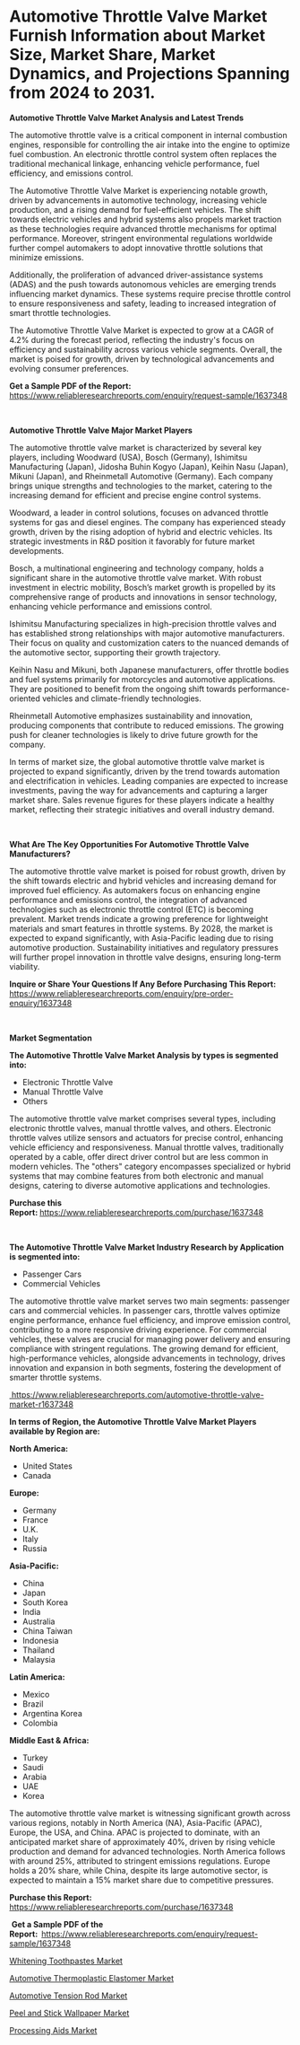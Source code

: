 <p><h1>Automotive Throttle Valve Market Furnish Information about Market Size, Market Share, Market Dynamics, and Projections Spanning from 2024 to 2031.</h1></p><p><strong>Automotive Throttle Valve Market Analysis and Latest Trends</strong></p>
<p><p>The automotive throttle valve is a critical component in internal combustion engines, responsible for controlling the air intake into the engine to optimize fuel combustion. An electronic throttle control system often replaces the traditional mechanical linkage, enhancing vehicle performance, fuel efficiency, and emissions control.</p><p>The Automotive Throttle Valve Market is experiencing notable growth, driven by advancements in automotive technology, increasing vehicle production, and a rising demand for fuel-efficient vehicles. The shift towards electric vehicles and hybrid systems also propels market traction as these technologies require advanced throttle mechanisms for optimal performance. Moreover, stringent environmental regulations worldwide further compel automakers to adopt innovative throttle solutions that minimize emissions.</p><p>Additionally, the proliferation of advanced driver-assistance systems (ADAS) and the push towards autonomous vehicles are emerging trends influencing market dynamics. These systems require precise throttle control to ensure responsiveness and safety, leading to increased integration of smart throttle technologies.</p><p>The Automotive Throttle Valve Market is expected to grow at a CAGR of 4.2% during the forecast period, reflecting the industry's focus on efficiency and sustainability across various vehicle segments. Overall, the market is poised for growth, driven by technological advancements and evolving consumer preferences.</p></p>
<p><strong>Get a Sample PDF of the Report:&nbsp;</strong> <a href="https://www.reliableresearchreports.com/enquiry/request-sample/1637348">https://www.reliableresearchreports.com/enquiry/request-sample/1637348</a></p>
<p>&nbsp;</p>
<p><strong>Automotive Throttle Valve Major Market Players</strong></p>
<p><p>The automotive throttle valve market is characterized by several key players, including Woodward (USA), Bosch (Germany), Ishimitsu Manufacturing (Japan), Jidosha Buhin Kogyo (Japan), Keihin Nasu (Japan), Mikuni (Japan), and Rheinmetall Automotive (Germany). Each company brings unique strengths and technologies to the market, catering to the increasing demand for efficient and precise engine control systems.</p><p>Woodward, a leader in control solutions, focuses on advanced throttle systems for gas and diesel engines. The company has experienced steady growth, driven by the rising adoption of hybrid and electric vehicles. Its strategic investments in R&D position it favorably for future market developments.</p><p>Bosch, a multinational engineering and technology company, holds a significant share in the automotive throttle valve market. With robust investment in electric mobility, Bosch’s market growth is propelled by its comprehensive range of products and innovations in sensor technology, enhancing vehicle performance and emissions control.</p><p>Ishimitsu Manufacturing specializes in high-precision throttle valves and has established strong relationships with major automotive manufacturers. Their focus on quality and customization caters to the nuanced demands of the automotive sector, supporting their growth trajectory.</p><p>Keihin Nasu and Mikuni, both Japanese manufacturers, offer throttle bodies and fuel systems primarily for motorcycles and automotive applications. They are positioned to benefit from the ongoing shift towards performance-oriented vehicles and climate-friendly technologies.</p><p>Rheinmetall Automotive emphasizes sustainability and innovation, producing components that contribute to reduced emissions. The growing push for cleaner technologies is likely to drive future growth for the company.</p><p>In terms of market size, the global automotive throttle valve market is projected to expand significantly, driven by the trend towards automation and electrification in vehicles. Leading companies are expected to increase investments, paving the way for advancements and capturing a larger market share. Sales revenue figures for these players indicate a healthy market, reflecting their strategic initiatives and overall industry demand.</p></p>
<p>&nbsp;</p>
<p><strong>What Are The Key Opportunities For Automotive Throttle Valve Manufacturers?</strong></p>
<p><p>The automotive throttle valve market is poised for robust growth, driven by the shift towards electric and hybrid vehicles and increasing demand for improved fuel efficiency. As automakers focus on enhancing engine performance and emissions control, the integration of advanced technologies such as electronic throttle control (ETC) is becoming prevalent. Market trends indicate a growing preference for lightweight materials and smart features in throttle systems. By 2028, the market is expected to expand significantly, with Asia-Pacific leading due to rising automotive production. Sustainability initiatives and regulatory pressures will further propel innovation in throttle valve designs, ensuring long-term viability.</p></p>
<p><strong>Inquire or Share Your Questions If Any Before Purchasing This Report:</strong> <a href="https://www.reliableresearchreports.com/enquiry/pre-order-enquiry/1637348">https://www.reliableresearchreports.com/enquiry/pre-order-enquiry/1637348</a></p>
<p>&nbsp;</p>
<p><strong>Market Segmentation</strong></p>
<p><strong>The Automotive Throttle Valve Market Analysis by types is segmented into:</strong></p>
<p><ul><li>Electronic Throttle Valve</li><li>Manual Throttle Valve</li><li>Others</li></ul></p>
<p><p>The automotive throttle valve market comprises several types, including electronic throttle valves, manual throttle valves, and others. Electronic throttle valves utilize sensors and actuators for precise control, enhancing vehicle efficiency and responsiveness. Manual throttle valves, traditionally operated by a cable, offer direct driver control but are less common in modern vehicles. The "others" category encompasses specialized or hybrid systems that may combine features from both electronic and manual designs, catering to diverse automotive applications and technologies.</p></p>
<p><strong>Purchase this Report:&nbsp;</strong><a href="https://www.reliableresearchreports.com/purchase/1637348">https://www.reliableresearchreports.com/purchase/1637348</a></p>
<p>&nbsp;</p>
<p><strong>The Automotive Throttle Valve Market Industry Research by Application is segmented into:</strong></p>
<p><ul><li>Passenger Cars</li><li>Commercial Vehicles</li></ul></p>
<p><p>The automotive throttle valve market serves two main segments: passenger cars and commercial vehicles. In passenger cars, throttle valves optimize engine performance, enhance fuel efficiency, and improve emission control, contributing to a more responsive driving experience. For commercial vehicles, these valves are crucial for managing power delivery and ensuring compliance with stringent regulations. The growing demand for efficient, high-performance vehicles, alongside advancements in technology, drives innovation and expansion in both segments, fostering the development of smarter throttle systems.</p></p>
<p><a href="https://www.reliableresearchreports.com/automotive-throttle-valve-market-r1637348">&nbsp;https://www.reliableresearchreports.com/automotive-throttle-valve-market-r1637348</a></p>
<p><strong>In terms of Region, the Automotive Throttle Valve Market Players available by Region are:</strong></p>
<p>
    <p> <strong> North America: </strong>
        <ul>
            <li>United States</li>
            <li>Canada</li>
        </ul>
        </p> 
    <p> <strong> Europe: </strong>
        <ul>
            <li>Germany</li>
            <li>France</li>
            <li>U.K.</li>
            <li>Italy</li>
            <li>Russia</li>
        </ul>
        </p> 
    <p> <strong> Asia-Pacific: </strong>
        <ul>
            <li>China</li>
            <li>Japan</li>
            <li>South Korea</li>
            <li>India</li>
            <li>Australia</li>
            <li>China Taiwan</li>
            <li>Indonesia</li>
            <li>Thailand</li>
            <li>Malaysia</li>
        </ul>
        </p> 
    <p> <strong> Latin America: </strong>
        <ul>
            <li>Mexico</li>
            <li>Brazil</li>
            <li>Argentina Korea</li>
            <li>Colombia</li>
        </ul>
        </p> 
    <p> <strong> Middle East & Africa: </strong>
        <ul>
            <li>Turkey</li>
            <li>Saudi</li>
            <li>Arabia</li>
            <li>UAE</li>
            <li>Korea</li>
        </ul>
    </p>
    </p>
<p><p>The automotive throttle valve market is witnessing significant growth across various regions, notably in North America (NA), Asia-Pacific (APAC), Europe, the USA, and China. APAC is projected to dominate, with an anticipated market share of approximately 40%, driven by rising vehicle production and demand for advanced technologies. North America follows with around 25%, attributed to stringent emissions regulations. Europe holds a 20% share, while China, despite its large automotive sector, is expected to maintain a 15% market share due to competitive pressures.</p></p>
<p><strong>Purchase this Report: </strong><a href="https://www.reliableresearchreports.com/purchase/1637348">https://www.reliableresearchreports.com/purchase/1637348</a></p>
<p>&nbsp;<strong>Get a Sample PDF of the Report:&nbsp;&nbsp;</strong><a href="https://www.reliableresearchreports.com/enquiry/request-sample/1637348">https://www.reliableresearchreports.com/enquiry/request-sample/1637348</a></p>
<p><strong></strong></p>
<p><p><a href="https://issuu.com/reportprime-2/docs/whitening-toothpastes-market-size-2_691b135ab03c39">Whitening Toothpastes Market</a></p><p><a href="https://github.com/naodanhluon8/Market-Research-Report-List-1/blob/main/automotive-thermoplastic-elastomer-market.md">Automotive Thermoplastic Elastomer Market</a></p><p><a href="https://github.com/yoshih12/Market-Research-Report-List-4/blob/main/automotive-tension-rod-market.md">Automotive Tension Rod Market</a></p><p><a href="https://issuu.com/reportprime-2/docs/peel-and-stick-wallpaper-market-siz_9e870ecd063a49">Peel and Stick Wallpaper Market</a></p><p><a href="https://medium.com/@joydelacr54/global-processing-aids-market-is-projected-to-grow-at-a-cagr-of-4-9-9925432859ec">Processing Aids Market</a></p></p>